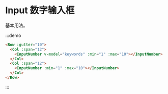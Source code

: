 # Input 数字输入框

基本用法。

:::demo 

```html
<Row :gutter="10">
  <Col :span="12">
    <InputNumber v-model="keywords" :min="1" :max="10"></InputNumber>
  </Col>
  <Col :span="12">
    <InputNumber :min="1" :max="10"></InputNumber>
  </Col>
</Row>
```
:::
    
<script>
  import Row from '@/components/row';
  import Col from '@/components/col';
  import InputNumber from '@/components/input-number';

  export default {
    components: {
      Row,
      Col,
      InputNumber,
    },
    data() {
      return {
        keywords: 1,
        select: '上海',
        options: ['上海', '北京', '广州', '深圳'],
      };
    },
    methods: {
      handleSuffix() {
        console.log(this.keywords);
      },
    },
  };
</script>
<style lang="scss" scoped>

</style>